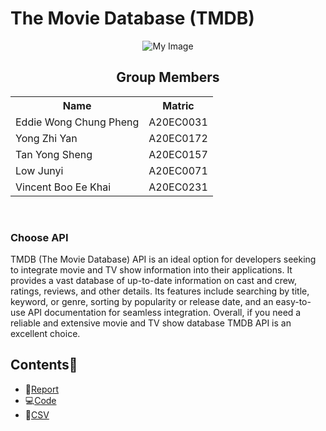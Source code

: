 <h1>The Movie Database (TMDB)</h1>
<p align = 'center'><img src="https://pbs.twimg.com/profile_images/1243623122089041920/gVZIvphd_400x400.jpg" alt="My Image"> </p>

<h2 align = 'center'>Group Members </h2>
<table align = 'center'>
  <tr>
    <th>Name</th> 
    <th>Matric</th>
  </tr>
  <tr>
    <td>Eddie Wong Chung Pheng</td>
    <td>A20EC0031</td>
  </tr>
  <tr>
    <td>Yong Zhi Yan</td>
    <td>A20EC0172</td>
  </tr>
    <tr>
    <td>Tan Yong Sheng</td>
    <td>A20EC0157</td>
  </tr>
    <tr>
    <td>Low Junyi</td>
    <td>A20EC0071</td>
  </tr>
  <tr>
    <td>Vincent Boo Ee Khai</td>
    <td>A20EC0231</td>
  </tr>
</table><br>

<h3>Choose API</h3>
<p> TMDB (The Movie Database) API is an ideal option for developers seeking to integrate movie and TV show information into their applications. It provides a vast database of up-to-date information on cast and crew, ratings, reviews, and other details. Its features include searching by title, keyword, or genre, sorting by popularity or release date, and an easy-to-use API documentation for seamless integration. Overall, if you need a reliable and extensive movie and TV show database TMDB API is an excellent choice.
</p>

## Contents📝
- 📑[Report](https://github.com/drshahizan/special-topic-data-engineering/blob/main/assignment/API/submission/MichelinStar/The%20Movie%20API%20Documentation.md)
- 💻[Code](https://github.com/drshahizan/special-topic-data-engineering/blob/main/assignment/API/submission/MichelinStar/Movie_API.ipynb)
- 📂[CSV](https://github.com/drshahizan/special-topic-data-engineering/blob/main/assignment/API/submission/MichelinStar/movie_example1.csv)
